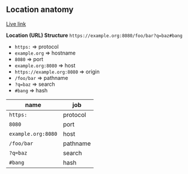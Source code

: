 ## Location anatomy

[Live link](https://yari-demos.prod.mdn.mozit.cloud/en-US/docs/Web/API/Location/_sample_.location_anatomy.html)

**Location (URL) Structure**
`https://example.org:8080/foo/bar?q=baz#bang`

- `https:` => protocol
- `example.org` => hostname
- `8080` => port
- `example.org:8080` => host
- `https://example.org:8080` => origin
- `/foo/bar` => pathname
- `?q=baz` => search
- `#bang` => hash

| name | job |
|------|---|
| `https:` | protocol
| `8080` | port
| `example.org:8080` | host
| `/foo/bar` | pathname
| `?q=baz` | search
| `#bang` | hash
